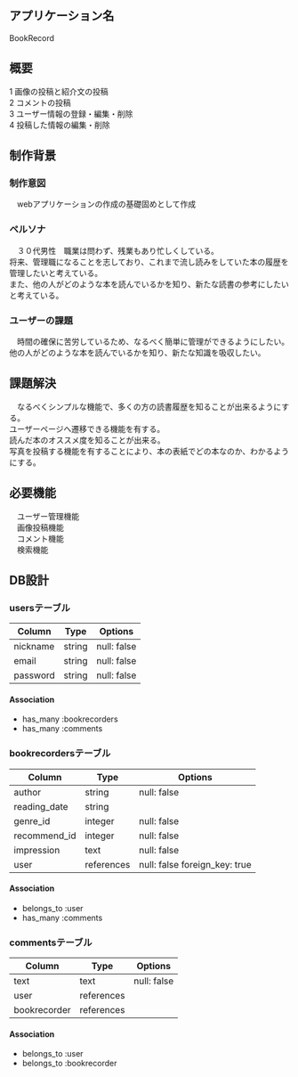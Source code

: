 ## アプリケーション名
  BookRecord
  
## 概要
  1 画像の投稿と紹介文の投稿<br>
  2 コメントの投稿<br>
  3 ユーザー情報の登録・編集・削除<br>
  4 投稿した情報の編集・削除<br>
  
## 制作背景
  ### 制作意図
  　webアプリケーションの作成の基礎固めとして作成
  
  ### ペルソナ
  　３０代男性　職業は問わず、残業もあり忙しくしている。<br>将来、管理職になることを志しており、これまで流し読みをしていた本の履歴を管理したいと考えている。<br>また、他の人がどのような本を読んでいるかを知り、新たな読書の参考にしたいと考えている。
  
  ### ユーザーの課題
  　時間の確保に苦労しているため、なるべく簡単に管理ができるようにしたい。<br>
    他の人がどのような本を読んでいるかを知り、新たな知識を吸収したい。
  
## 課題解決
　なるべくシンプルな機能で、多くの方の読書履歴を知ることが出来るようにする。<br>
  ユーザーページへ遷移できる機能を有する。<br>
  読んだ本のオススメ度を知ることが出来る。<br>
  写真を投稿する機能を有することにより、本の表紙でどの本なのか、わかるようにする。
    
## 必要機能
　ユーザー管理機能<br>
　画像投稿機能<br>
　コメント機能<br>
　検索機能
 
## DB設計
    
### usersテーブル

| Column        | Type        | Options                       |
| ------------- | ----------- | ----------------------------- |
| nickname      | string      | null: false                   |
| email         | string      | null: false                   |
| password      | string      | null: false                   |

#### Association

- has_many :bookrecorders
- has_many :comments

### bookrecordersテーブル

| Column        | Type        | Options                       |
| ------------- | ----------- | ----------------------------- |
| author        | string      | null: false                   |
| reading_date  | string      |                               |
| genre_id      | integer     | null: false                   |
| recommend_id  | integer     | null: false                   |
| impression    | text        | null: false                   |
| user          | references  | null: false foreign_key: true |

#### Association

- belongs_to :user
- has_many :comments

### commentsテーブル

| Column        | Type        | Options                       |
| ------------- | ----------- | ----------------------------- |
| text          | text        | null: false                   |
| user          | references  |                               |
| bookrecorder  | references  |                               |

#### Association

- belongs_to :user
- belongs_to :bookrecorder
